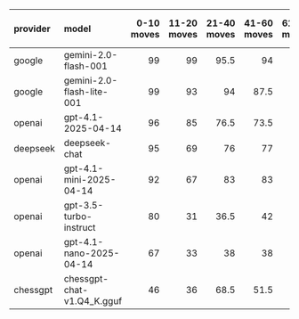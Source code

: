 | provider   | model                      |   0-10 moves |   11-20 moves |   21-40 moves |   41-60 moves |   61-80 moves |   81-100 moves |
|:-----------|:---------------------------|-------------:|--------------:|--------------:|--------------:|--------------:|---------------:|
| google     | gemini-2.0-flash-001       |           99 |            99 |          95.5 |          94   |          95   |           89   |
| google     | gemini-2.0-flash-lite-001  |           99 |            93 |          94   |          87.5 |          92.5 |          100   |
| openai     | gpt-4.1-2025-04-14         |           96 |            85 |          76.5 |          73.5 |          91   |           84   |
| deepseek   | deepseek-chat              |           95 |            69 |          76   |          77   |          92   |           94.5 |
| openai     | gpt-4.1-mini-2025-04-14    |           92 |            67 |          83   |          83   |          96.5 |           95   |
| openai     | gpt-3.5-turbo-instruct     |           80 |            31 |          36.5 |          42   |          47   |           41   |
| openai     | gpt-4.1-nano-2025-04-14    |           67 |            33 |          38   |          38   |          38   |           23.5 |
| chessgpt   | chessgpt-chat-v1.Q4_K.gguf |           46 |            36 |          68.5 |          51.5 |          71   |           57   |